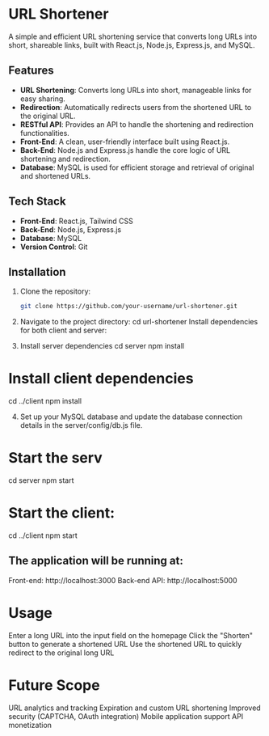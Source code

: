 # URL Shortener

A simple and efficient URL shortening service that converts long URLs into short, shareable links, built with React.js, Node.js, Express.js, and MySQL.

## Features

- **URL Shortening**: Converts long URLs into short, manageable links for easy sharing.
- **Redirection**: Automatically redirects users from the shortened URL to the original URL.
- **RESTful API**: Provides an API to handle the shortening and redirection functionalities.
- **Front-End**: A clean, user-friendly interface built using React.js.
- **Back-End**: Node.js and Express.js handle the core logic of URL shortening and redirection.
- **Database**: MySQL is used for efficient storage and retrieval of original and shortened URLs.

## Tech Stack

- **Front-End**: React.js, Tailwind CSS
- **Back-End**: Node.js, Express.js
- **Database**: MySQL
- **Version Control**: Git

## Installation

1. Clone the repository:
   ```bash
   git clone https://github.com/your-username/url-shortener.git
2. Navigate to the project directory:
    cd url-shortener
   Install dependencies for both client and server:

3. Install server dependencies
cd server
npm install

# Install client dependencies
cd ../client
npm install

4. Set up your MySQL database and update the database connection details in the server/config/db.js file.

# Start the serv
cd server
npm start

# Start the client:
cd ../client
npm start

## The application will be running at:
Front-end: http://localhost:3000
Back-end API: http://localhost:5000

# Usage
Enter a long URL into the input field on the homepage
Click the "Shorten" button to generate a shortened URL
Use the shortened URL to quickly redirect to the original long URL

# Future Scope
URL analytics and tracking
Expiration and custom URL shortening
Improved security (CAPTCHA, OAuth integration)
Mobile application support
API monetization

   
   
